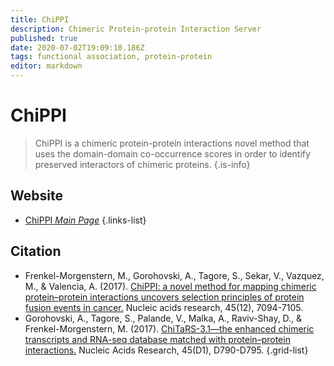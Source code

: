 ```yaml
---
title: ChiPPI
description: Chimeric Protein-protein Interaction Server
published: true
date: 2020-07-02T19:09:10.186Z
tags: functional association, protein-protein
editor: markdown
---
```


# ChiPPI

> ChiPPI is a chimeric protein-protein interactions novel method that uses the domain-domain co-occurrence scores in order to identify preserved interactors of chimeric proteins.
{.is-info}

 

## Website 

- [ChiPPI *Main Page*](http://chippi.md.biu.ac.il/index.html)
 {.links-list}
 


## Citation 

- Frenkel-Morgenstern, M., Gorohovski, A., Tagore, S., Sekar, V., Vazquez, M., & Valencia, A. (2017). [ChiPPI: a novel method for mapping chimeric protein–protein interactions uncovers selection principles of protein fusion events in cancer.](https://academic.oup.com/nar/article/45/12/7094/3854948) Nucleic acids research, 45(12), 7094-7105.
- Gorohovski, A., Tagore, S., Palande, V., Malka, A., Raviv-Shay, D., & Frenkel-Morgenstern, M. (2017). [ChiTaRS-3.1—the enhanced chimeric transcripts and RNA-seq database matched with protein–protein interactions.](https://academic.oup.com/nar/article/45/D1/D790/2605813) Nucleic Acids Research, 45(D1), D790-D795.
{.grid-list}


